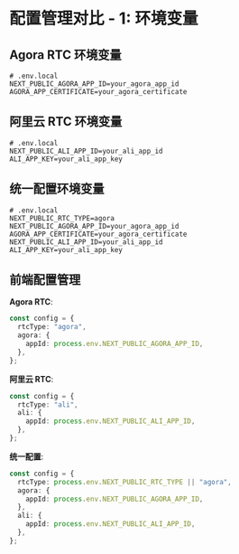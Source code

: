 # 配置管理对比 - 1: 环境变量

## Agora RTC 环境变量

```env
# .env.local
NEXT_PUBLIC_AGORA_APP_ID=your_agora_app_id
AGORA_APP_CERTIFICATE=your_agora_certificate
```

## 阿里云 RTC 环境变量

```env
# .env.local
NEXT_PUBLIC_ALI_APP_ID=your_ali_app_id
ALI_APP_KEY=your_ali_app_key
```

## 统一配置环境变量

```env
# .env.local
NEXT_PUBLIC_RTC_TYPE=agora
NEXT_PUBLIC_AGORA_APP_ID=your_agora_app_id
AGORA_APP_CERTIFICATE=your_agora_certificate
NEXT_PUBLIC_ALI_APP_ID=your_ali_app_id
ALI_APP_KEY=your_ali_app_key
```

## 前端配置管理

**Agora RTC**:

```typescript
const config = {
  rtcType: "agora",
  agora: {
    appId: process.env.NEXT_PUBLIC_AGORA_APP_ID,
  },
};
```

**阿里云 RTC**:

```typescript
const config = {
  rtcType: "ali",
  ali: {
    appId: process.env.NEXT_PUBLIC_ALI_APP_ID,
  },
};
```

**统一配置**:

```typescript
const config = {
  rtcType: process.env.NEXT_PUBLIC_RTC_TYPE || "agora",
  agora: {
    appId: process.env.NEXT_PUBLIC_AGORA_APP_ID,
  },
  ali: {
    appId: process.env.NEXT_PUBLIC_ALI_APP_ID,
  },
};
```
